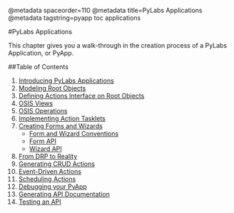 @metadata spaceorder=110
@metadata title=PyLabs Applications
@metadata tagstring=pyapp toc applications

[intro]: /#/PyLabsApps/Introduction
[modeling]: /#/PyLabsApps/Modeling
[action]: /#/PyLabsApps/Action
[osisview]: /#/PyLabsApps/OsisViews
[osisoperation]: /#/PyLabsApps/OsisOperations
[actiontasklet]: /#/PyLabsApps/ActionTasklet
[formwizard]: /#/PyLabsApps/FormWizardPractical
[convention]: /#/PyLabsApps/FormWizardConventions
[formapi]: /#/PyLabsApps/FormApi
[wizardapi]: /#/PyLabsApps/WizardApi
[reality]: /#/PyLabsApps/Reality
[crud]: /#/PyLabsApps/CRUD
[eventdrivenaction]: /#/PyLabsApps/EventDrivenActions
[scheduling]: /#/PyLabsApps/Scheduling
[debug]: /#/PyLabsApps/PyappDebug
[apidoc]: /#/PyLabsApps/GenerateApi
[testapi]: /#/PyLabsApps/TestingApi


#PyLabs Applications

This chapter gives you a walk-through in the creation process of a PyLabs Application, or PyApp.


##Table of Contents

1. [Introducing PyLabs Applications][intro]
2. [Modeling Root Objects][modeling]
3. [Defining Actions Interface on Root Objects][action]
4. [OSIS Views][osisview]
5. [OSIS Operations][osisoperation]
6. [Implementing Action Tasklets][actiontasklet]
7. [Creating Forms and Wizards][formwizard]
    * [Form and Wizard Conventions][convention]
    * [Form API][formapi]
    * [Wizard API][wizardapi]
8. [From DRP to Reality][reality]
9. [Generating CRUD Actions][crud]
10. [Event-Driven Actions][eventdrivenaction]
11. [Scheduling Actions][scheduling]
12. [Debugging your PyApp][debug]
13. [Generating API Documentation][apidoc]
14. [Testing an API][testapi]
